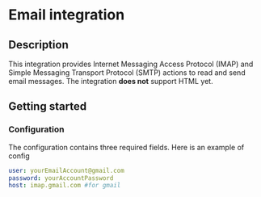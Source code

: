 # Email integration

## Description

This integration provides Internet Messaging Access Protocol (IMAP) and Simple Messaging Transport Protocol (SMTP) actions to read and send email messages.
The integration **does not** support HTML yet.

## Getting started

### Configuration

The configuration contains three required fields. Here is an example of config

```yml
user: yourEmailAccount@gmail.com
password: yourAccountPassword
host: imap.gmail.com #for gmail
```
